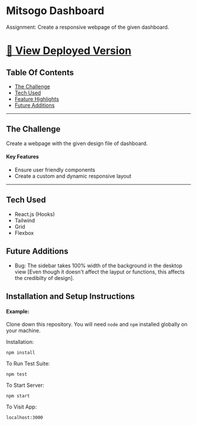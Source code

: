 # Mitsogo Dashboard

Assignment: Create a responsive webpage of the given dashboard.

# [🔗 View Deployed Version](http://mitsogo-dashboard.jabezsanjay.com/)

## Table Of Contents

- [The Challenge](#The-Challenge)
- [Tech Used](#Tech-Used)
- [Feature Highlights](#Feature-Highlights)
- [Future Additions](#Future-Additions)

---

## The Challenge

Create a webpage with the given design file of dashboard.

#### Key Features

- Ensure user friendly components
- Create a custom and dynamic responsive layout

---

## Tech Used

- React.js (Hooks)
- Tailwind
- Grid
- Flexbox

## Future Additions

- Bug: The sidebar takes 100% width of the background in the desktop view [Even though it doesn't affect the layput or functions, this affects the credibilty of design].

## Installation and Setup Instructions

#### Example:

Clone down this repository. You will need `node` and `npm` installed globally on your machine.

Installation:

`npm install`

To Run Test Suite:

`npm test`

To Start Server:

`npm start`

To Visit App:

`localhost:3000`
